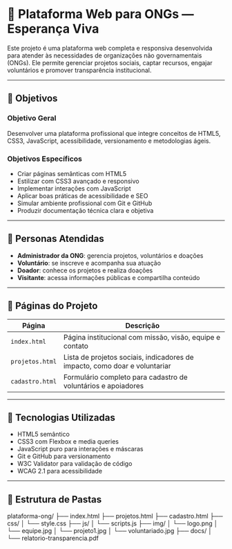 # 🌱 Plataforma Web para ONGs — Esperança Viva

Este projeto é uma plataforma web completa e responsiva desenvolvida para atender às necessidades de organizações não governamentais (ONGs). Ele permite gerenciar projetos sociais, captar recursos, engajar voluntários e promover transparência institucional.

---

## 📌 Objetivos

### Objetivo Geral
Desenvolver uma plataforma profissional que integre conceitos de HTML5, CSS3, JavaScript, acessibilidade, versionamento e metodologias ágeis.

### Objetivos Específicos
- Criar páginas semânticas com HTML5
- Estilizar com CSS3 avançado e responsivo
- Implementar interações com JavaScript
- Aplicar boas práticas de acessibilidade e SEO
- Simular ambiente profissional com Git e GitHub
- Produzir documentação técnica clara e objetiva

---

## 👥 Personas Atendidas
- **Administrador da ONG**: gerencia projetos, voluntários e doações
- **Voluntário**: se inscreve e acompanha sua atuação
- **Doador**: conhece os projetos e realiza doações
- **Visitante**: acessa informações públicas e compartilha conteúdo

---

## 📄 Páginas do Projeto

| Página         | Descrição                                                                 |
|----------------|---------------------------------------------------------------------------|
| `index.html`   | Página institucional com missão, visão, equipe e contato                  |
| `projetos.html`| Lista de projetos sociais, indicadores de impacto, como doar e voluntariar|
| `cadastro.html`| Formulário completo para cadastro de voluntários e apoiadores            |

---

## 🧰 Tecnologias Utilizadas

- HTML5 semântico
- CSS3 com Flexbox e media queries
- JavaScript puro para interações e máscaras
- Git e GitHub para versionamento
- W3C Validator para validação de código
- WCAG 2.1 para acessibilidade

---

## 📁 Estrutura de Pastas

plataforma-ong/ ├── index.html ├── projetos.html ├── cadastro.html ├── css/ │ └── style.css ├── js/ │ └── scripts.js ├── img/ │ └── logo.png │ └── equipe.jpg │ └── projeto1.jpg │ └── voluntariado.jpg ├── docs/ │ └── relatorio-transparencia.pdf
